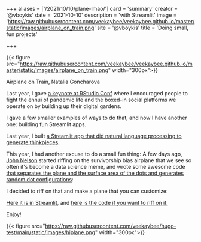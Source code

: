 +++
aliases = ['/2021/10/10/plane-lmao/']
card = 'summary'
creator = '@vboykis'
date = '2021-10-10'
description = 'with Streamlit'
image = 'https://raw.githubusercontent.com/veekaybee/veekaybee.github.io/master/static/images/airplane_on_train.png'
site = '@vboykis'
title = 'Doing small, fun projects'

+++

{{< figure src="https://raw.githubusercontent.com/veekaybee/veekaybee.github.io/master/static/images/airplane_on_train.png" width="300px">}}


Airplane on Train, Natalia Goncharova

Last year, I gave [a keynote at RStudio Conf](https://www.rstudio.com/resources/rstudioglobal-2021/your-public-garden/) where I encouraged people to fight the ennui of pandemic life and the boxed-in social platforms we operate on by building up their digital gardens. 

I gave a few smaller examples of ways to do that, and now I have another one: building fun Streamlit apps. 

Last year, I built [a Streamlit app that did natural language processing to generate thinkpieces](http://veekaybee.github.io/2020/06/09/ml-in-prod/).

This year, I had another excuse to do a small fun thing: A few days ago, [John Nelson](https://generativist.falsifiable.com/index.html) started riffing on the survivorship bias airplane that we see so often it's become a data science meme, and wrote some awesome code [that separates the plane and the surface area of the dots and generates random dot configurations](https://github.com/jbn/plane_lmao): 

I decided to riff on that and make a plane that you can customize: 

[Here it is in Streamlit](https://share.streamlit.io/veekaybee/plane_lmao/main/planelit.py), and [here is the code if you want to riff on it.](https://github.com/veekaybee/plane_lmao) 

Enjoy!

{{< figure src="https://raw.githubusercontent.com/veekaybee/hugo-test/main/static/images/hiplane.png" width="300px">}}
